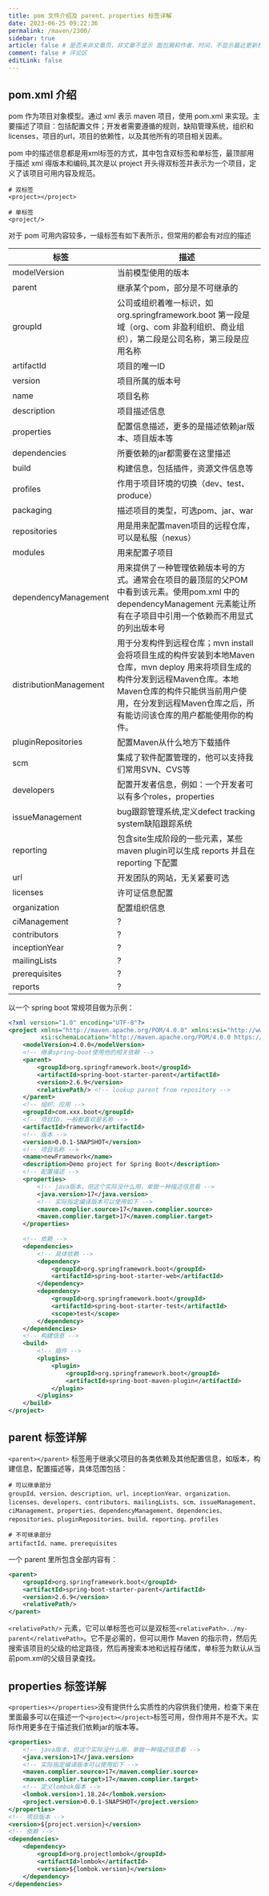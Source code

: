 ```yaml
---
title: pom 文件介绍及 parent、properties 标签详解
date: 2023-06-25 09:22:36
permalink: /maven/2300/
sidebar: true
article: false # 是否未非文章页，非文章不显示 面包屑和作者、时间，不显示最近更新栏，不会参与到最近更新文章的数据计算中
comment: false # 评论区
editLink: false
---
```


## pom.xml 介绍
pom 作为项目对象模型。通过 xml 表示 maven 项目，使用 pom.xml 来实现。主要描述了项目：包括配置文件；开发者需要遵循的规则，缺陷管理系统，组织和licenses，项目的url，项目的依赖性，以及其他所有的项目相关因素。

pom 中的描述信息都是用xml标签的方式，其中包含双标签和单标签，最顶部用于描述 xml 得版本和编码,其次是以 project 开头得双标签并表示为一个项目，定义了该项目可用内容及规范。
```
# 双标签
<project></project>

# 单标签
<project/>
```
对于 pom 可用内容较多，一级标签有如下表所示，但常用的都会有对应的描述

| 标签                     | 描述                                                                                                                                         |
|------------------------|--------------------------------------------------------------------------------------------------------------------------------------------|
| modelVersion           | 当前模型使用的版本                                                                                                                                  |
| parent                 | 继承某个pom，部分是不可继承的                                                                                                                           |
| groupId                | 公司或组织着唯一标识，如 org.springframework.boot 第一段是域（org、com 非盈利组织、商业组织），第二段是公司名称，第三段是应用名称                                                          |
| artifactId             | 项目的唯一ID                                                                                                                                    |
| version                | 项目所属的版本号                                                                                                                                   |
| name                   | 项目名称                                                                                                                                       |
| description            | 项目描述信息                                                                                                                                     |
| properties             | 配置信息描述，更多的是描述依赖jar版本、项目版本等                                                                                                                 |
| dependencies           | 所要依赖的jar都需要在这里描述                                                                                                                           |
| build                  | 构建信息，包括插件，资源文件信息等                                                                                                                          |
| profiles               | 作用于项目环境的切换（dev、test、produce）                                                                                                               |
| packaging              | 描述项目的类型，可选pom、jar、war                                                                                                                      |
| repositories           | 用是用来配置maven项目的远程仓库，可以是私服（nexus）                                                                                                            |
| modules                | 用来配置子项目                                                                                                                                    |
| dependencyManagement   | 用来提供了一种管理依赖版本号的方式。通常会在项目的最顶层的父POM 中看到该元素。使用pom.xml 中的dependencyManagement 元素能让所有在子项目中引用一个依赖而不用显式的列出版本号                                     |
| distributionManagement | 用于分发构件到远程仓库；mvn install 会将项目生成的构件安装到本地Maven仓库，mvn deploy 用来将项目生成的构件分发到远程Maven仓库。本地Maven仓库的构件只能供当前用户使用，在分发到远程Maven仓库之后，所有能访问该仓库的用户都能使用你的构件。 |
| pluginRepositories     | 配置Maven从什么地方下载插件                                                                                                                           |
| scm                    | 集成了软件配置管理的，他可以支持我们常用SVN、CVS等                                                                                                               |
| developers             | 配置开发者信息，例如：一个开发者可以有多个roles，properties                                                                                                      |
| issueManagement        | bug跟踪管理系统,定义defect tracking system缺陷跟踪系统                                                                                                   |
| reporting              | 包含site生成阶段的一些元素，某些maven plugin可以生成 reports 并且在 reporting 下配置                                                                               |
| url                    | 开发团队的网站，无关紧要可选                                                                                                                             |
| licenses               | 许可证信息配置                                                                                                                                    |
| organization           | 配置组织信息                                                                                                                                     |
| ciManagement           | ?                                                                                                                                          |
| contributors           | ?                                                                                                                                          |
| inceptionYear          | ?                                                                                                                                          |
| mailingLists           | ?                                                                                                                                          |
| prerequisites          | ?                                                                                                                                          |
| reports                | ?                                                                                                                                          |


以一个 spring boot 常规项目做为示例：
```xml
<?xml version="1.0" encoding="UTF-8"?>
<project xmlns="http://maven.apache.org/POM/4.0.0" xmlns:xsi="http://www.w3.org/2001/XMLSchema-instance"
         xsi:schemaLocation="http://maven.apache.org/POM/4.0.0 https://maven.apache.org/xsd/maven-4.0.0.xsd">
    <modelVersion>4.0.0</modelVersion>
    <!-- 继承spring-boot使用他的相关依赖 -->
    <parent>
        <groupId>org.springframework.boot</groupId>
        <artifactId>spring-boot-starter-parent</artifactId>
        <version>2.6.9</version>
        <relativePath/> <!-- lookup parent from repository -->
    </parent>
    <!-- 组织，应用 -->
    <groupId>com.xxx.boot</groupId>
    <!-- 项目ID，一般都喜欢是名称 -->
    <artifactId>framework</artifactId>
    <!-- 版本 -->
    <version>0.0.1-SNAPSHOT</version>
    <!-- 项目名称 -->
    <name>newFramework</name>
    <description>Demo project for Spring Boot</description>
    <!-- 配置描述 -->
    <properties>
        <!-- java版本，但这个实际没什么用，单做一种描述信息看 -->
        <java.version>17</java.version>
        <!-- 实际指定编译版本可以使用如下 -->
        <maven.complier.source>17</maven.complier.source>
        <maven.complier.target>17</maven.complier.target>
    </properties>
    
    <!-- 依赖 -->
    <dependencies>
        <!-- 具体依赖 -->
        <dependency>
            <groupId>org.springframework.boot</groupId>
            <artifactId>spring-boot-starter-web</artifactId>
        </dependency>
        <dependency>
            <groupId>org.springframework.boot</groupId>
            <artifactId>spring-boot-starter-test</artifactId>
            <scope>test</scope>
        </dependency>
    </dependencies>
    <!-- 构建信息 -->
    <build>
        <!-- 插件 -->
        <plugins>
            <plugin>
                <groupId>org.springframework.boot</groupId>
                <artifactId>spring-boot-maven-plugin</artifactId>
            </plugin>
        </plugins>
    </build>
</project>
```
## parent 标签详解
``<parent></parent>`` 标签用于继承父项目的各类依赖及其他配置信息，如版本，构建信息，配置描述等，具体范围包括：
```
# 可以继承部分
groupId、version、description、url、inceptionYear、organization、licenses、developers、contributors、mailingLists、scm、issueManagement、ciManagement、properties、dependencyManagement、dependencies、repositories、pluginRepositories、build、reporting、profiles

# 不可继承部分
artifactId、name、prerequisites
```
一个 parent 里所包含全部内容有：
```xml
<parent>
    <groupId>org.springframework.boot</groupId>
    <artifactId>spring-boot-starter-parent</artifactId>
    <version>2.6.9</version>
    <relativePath/>
</parent>
```
``<relativePath/>`` 元素，它可以单标签也可以是双标签``<relativePath>../my-parent</relativePath>``。它不是必需的，但可以用作 Maven 的指示符，然后先搜索该项目的父级的给定路径，然后再搜索本地和远程存储库，单标签为默认从当前pom.xml的父级目录查找。

## properties 标签详解
``<properties></properties>``没有提供什么实质性的内容供我们使用，检查下来在里面最多可以在描述一个``<project></project>``标签可用，但作用并不是不大。实际作用更多在于描述我们依赖jar的版本等。
```xml
<properties>
    <!-- java版本，但这个实际没什么用，单做一种描述信息看 -->
    <java.version>17</java.version>
    <!-- 实际指定编译版本可以使用如下 -->
    <maven.complier.source>17</maven.complier.source>
    <maven.complier.target>17</maven.complier.target>
    <!-- 定义lombok版本 -->
    <lombok.version>1.18.24</lombok.version>
    <project.version>0.0.1-SNAPSHOT</project.version>
</properties>
<!-- 项目版本 -->
<version>${project.version}</version>
<!-- 依赖 -->
<dependencies>
    <dependency>
        <groupId>org.projectlombok</groupId>
        <artifactId>lombok</artifactId>
        <version>${lombok.version}</version>
    </dependency>
</dependencies>
```